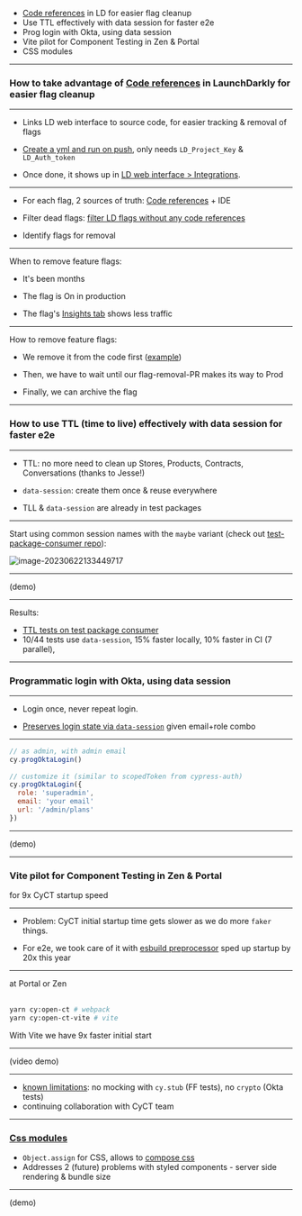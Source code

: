 
* [Code references](https://docs.launchdarkly.com/home/code/github-actions/?q=github) in LD for easier flag cleanup
* Use TTL effectively with data session for faster e2e
* Prog login with Okta, using data session 
* Vite pilot for Component Testing in Zen & Portal 
* CSS modules

--- 

### How to take advantage of [Code references](https://docs.launchdarkly.com/home/code/github-actions/?q=github) in LaunchDarkly for easier flag cleanup

---

* Links LD web interface to source code, for easier tracking & removal of flags

* [Create a yml and run on push](https://github.com/helloextend/client/blob/main/.github/workflows/ld-code-refs.yml), only needs `LD_Project_Key` & `LD_Auth_token`

* Once done, it shows up in [LD web interface > Integrations](https://app.launchdarkly.com/portal/integrations).

____

* For each flag, 2 sources of truth: [Code references](https://app.launchdarkly.com/portal/dev/features/servicing-integration-suite/code-refs) + IDE

* Filter dead flags: [filter LD flags without any code references](https://app.launchdarkly.com/portal/dev/features?codeReferences=false)

* Identify flags for removal

---

When to remove feature flags:

- It's been months
    
- The flag is On in production
    
- The flag's [Insights tab](https://app.launchdarkly.com/portal/production/features/servicers-list-optimizations/insights) shows less traffic

____

How to remove feature flags:

- We remove it from the code first ([example](https://app.launchdarkly.com/portal/dev/features/servicers-list-optimizations/code-refs))
    
- Then, we have to wait until our flag-removal-PR makes its way to Prod
    
- Finally, we can archive the flag

____

### How to use TTL (time to live) effectively with data session for faster e2e

___

* TTL: no more need to clean up Stores, Products, Contracts, Conversations (thanks to Jesse!)

* `data-session`: create them once & reuse everywhere

* TLL & `data-session` are already in test packages

____

Start using common session names with the `maybe` variant (check out [test-package-consumer repo](https://github.com/helloextend/test-package-consumer)):

![image-20230622133449717](file:///Users/murat/Library/Application%20Support/typora-user-images/image-20230622133449717.png?lastModify=1687465217)

____

(demo)

___

Results:

* [TTL tests on test package consumer](https://github.com/helloextend/test-package-consumer/pull/205)
* 10/44 tests use `data-session`, 15% faster locally, 10% faster in CI (7 parallel), 

____

### Programmatic login with Okta, using data session 

___

* Login once, never repeat login.

* [Preserves login state via `data-session`](https://github.com/helloextend/client/blob/main/apps/portal/cypress/support/commands/okta-prog-login.ts#L83) given email+role combo

---

```js
// as admin, with admin email  
cy.progOktaLogin()   
​  
// customize it (similar to scopedToken from cypress-auth)  
cy.progOktaLogin({   
  role: 'superadmin',   
  email: 'your email'  
  url: '/admin/plans'   
})
```

--- 

(demo)

---


### Vite pilot for Component Testing in Zen & Portal 

for 9x CyCT startup speed

___


* Problem: CyCT initial startup time gets slower as we do more `faker` things.

* For e2e, we took care of it with [esbuild preprocessor](https://helloextend.atlassian.net/wiki/spaces/ENG/pages/1633386618/Improve+Cypress+e2e+test+latency+by+a+factor+of+20+Feb+2023) sped up startup by 20x this year

---

at Portal or Zen  
​  
```bash
yarn cy:open-ct # webpack  
yarn cy:open-ct-vite # vite
```

With Vite we have 9x faster initial start

___

(video demo)

---

* [known limitations](https://helloextend.atlassian.net/browse/DEVXTEST-1849): no mocking with `cy.stub` (FF tests), no `crypto` (Okta tests) 
* continuing collaboration with CyCT team

---


### [Css modules](https://github.com/helloextend/client/pull/6577)

* `Object.assign` for CSS, allows to [compose css](https://github.com/helloextend/client/tree/ccb7fbf8fe215fcc12f777a7fb452aed7efe4426/packages/zen/src/components/css-modules-test)
* Addresses 2 (future) problems with styled components - server side rendering & bundle size

---

(demo)
